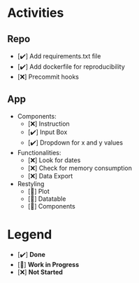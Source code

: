 # Activities
## Repo
- [✔️] Add requirements.txt file
- [✔️] Add dockerfile for reproducibility
- [❌] Precommit hooks
## App
- Components:
  - [❌] Instruction
  - [✔️] Input Box
  - [✔️] Dropdown for x and y values
- Functionalities:
  - [❌] Look for dates
  - [❌] Check for memory consumption
  - [❌] Data Export
- Restyling
  - [🚧] Plot
  - [🚧] Datatable
  - [🚧] Components

# Legend
- [✔️] **Done**
- [🚧] **Work in Progress**
- [❌] **Not Started**
